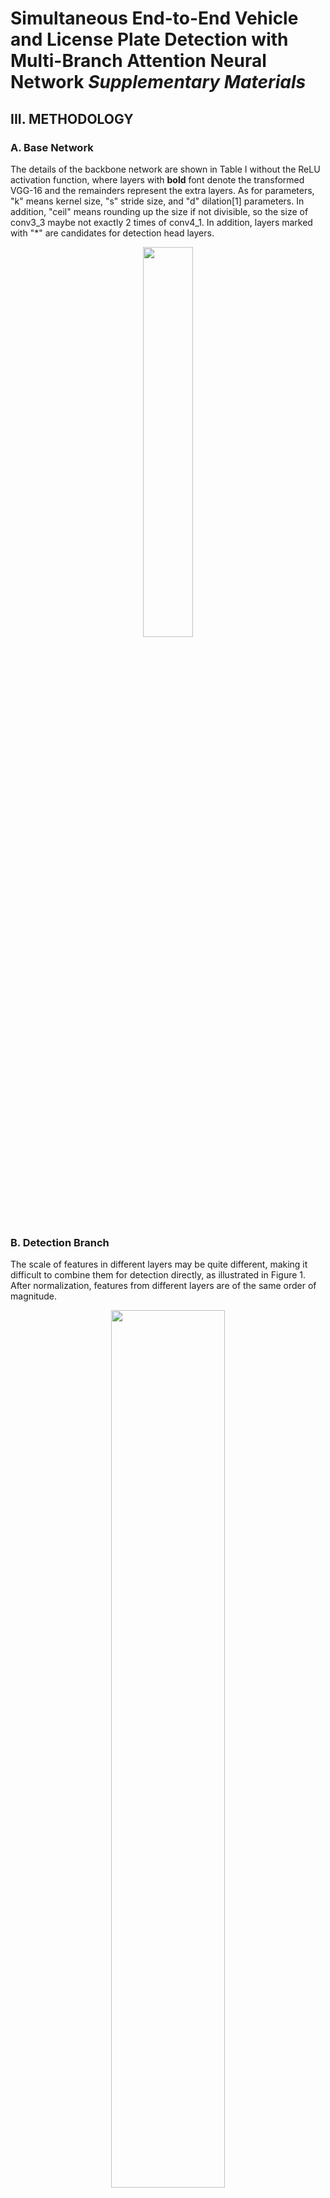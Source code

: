 # Simultaneous End-to-End Vehicle and License Plate Detection with Multi-Branch Attention Neural Network ***Supplementary Materials***

## III. METHODOLOGY
### A. Base Network
The details of the backbone network are shown in Table I without the ReLU activation function, where layers with **bold** font denote the transformed VGG-16 and the remainders represent the extra layers. As for parameters, "k" means kernel size, "s" stride size, and "d" dilation[1] parameters. In addition, "ceil" means rounding up the size if not divisible, so the size of conv3_3 maybe not exactly 2 times of conv4_1. In addition, layers marked with "\*" are candidates for detection head layers.

<div align="center">
<img src="extras/backbone.png" width="40%">
</div>

### B. Detection Branch
The scale of features in different layers may be quite different, making it difficult to combine them for detection directly, as illustrated in Figure 1. After normalization, features from different layers are of the same order of magnitude.

<div align="center">
<img src="extras/scales.png" width="60%">
</div>

### C. Anchor Design Strategy
IoU(Intersection over Union) is calculated as Equation (1).

![IoU](extras/IoU.png)

The average IoU and spatial IoU are demonstrated in Figure 2, where the only difference is whether to consider the ***spatial position*** of the anchors.

![AvgSpt](extras/AvgSpt.png)

Moreover, the anchor clustering is carried out for the vehicle detection branch and the license plate detection branch separately. Figure 3 illustrates the anchor distribution mapped back to the original image. The lighter color corresponds to the anchors of the shallower head layers and the darker color corresponds to the anchors of the deeper head layers, where the anchors of shallow layers are small, dense and the anchors of deep layers are large, sparse. For simplicity, only three levels of anchors in the vehicle detection branch are presented, where there should be six in all. As can be seen, the cluster centroids of the vehicle are tall, thin boxes and the cluster centroids of the license plate are short, wide boxes.

![AnchorDistribution](extras/AnchorDistribution.png)
Furthermore, like SSD[2], the anchor priors are placed on multiple feature maps. Let F be the number of feature maps, S<sub>i</sub> be the size of the i-th feature map, A<sub>i</sub> be the number of anchors placed on the i-th feature map, N<sub>anchor</sub> be the total number of anchors. The number of anchors is calculated as Equation (2). For SSD300, the size of six head layers are S={38, 19, 10, 5, 3, 1}, and the anchor number of six head layers are A={4, 6, 6, 6, 4, 4}. From Equation (2), the number of anchors is calculated by 8732=(38x38x4)+(19x19x6)+(10x10x6)+(5x5x6)+(3x3x4)+(1x1x4), et cetera.

![AnchorNumber](extras/AnchorNumber.png)

### D. Attention and Feature Fusion
Figure 4 demonstrates two feature fusion building blocks from ION[3] and FSSD[4]. The only differece between ION and FPN is the fusion mode, where FPN is element-wise addition and ION is concatenation by channel. FSSD extends a series of pyramid features after the FPN fusion for detection.

![IONFSSD](extras/IONFSSD_new.png)

## IV. EXPERIMENTS
### A. Datasets

![examples](extras/examples.png)

***VALID*** For simplicity, we name our dataset VALID (Vehicle And LIcense plate Dataset). We employ one auto-mobile data recorder (Ra) to collect videos on the road of a Chinese city\footnote{Zhuhai, China} with the resolution of 720p\footnote{720 $\times$ 1280 (height $\times$ width), 25FPS}. The accumulative total time of videos is about four hours and they are all collected in the daytime. In order to enable data diversity, our data acquisition process was carried out in four days, one hour each day, in different places, such as the city center, suburb, expressway, residential area, etc. Furthermore, we also export ten five-minute videos from another auto-mobile data recorder (Rb), where all videos have the same resolution with videos from Ra. After key-frame extraction every 30 frames, five volunteers worked one day to filter out duplicated or almost invariable images as well as images without vehicles. Finally, 887 images are carefully annotated in one week by five volunteers, where 78 images from Rb are used as the test set and the rest 809 images from Ra are randomly divided into the training set and the validation set by 7:3. Some examples of VALID are illustrated in Figure \ref{fig:VALIDCarOID}. Each license plate must correspond to a vehicle, and a vehicle not always contains a license plate.

***DETROIT*** Open Image Dataset (OID) V4\cite{DBLP:journals/corr/abs-1811-00982} is a dataset of about 9 million images that have been annotated with image-level labels, object bounding boxes, and visual relationships. The dataset spans 600 object classes and the set of all classes are formed as a hierarchy (for instance, "Car" includes "Vehicle registration plate"). Considering that the annotations of the training set of OID are fairly coarse and have unbearable mistakes, we utilize the test set of OID as the training-validation set and the validation set of OID as the test set because of their relatively fine annotations. The training set and the validation set are divided randomly by 7:3. To get the DETROIT (DatasET fRom Open Image daTaset), we first picked out all annotations containing "Vehicle registration plate" and their corresponding images from OID. Secondly, we only preserved the annotations of "Car" and "Vehicle registration plate", as illustrated in Figure \ref{fig:VALIDCarOID}. The images of DETROIT are obtained from the Internet, and the size and aspect ratio vary greatly, where the size (height $\times$ width) ranges from 433 $\times$ 1000 to 4000 $\times$ 6016 and the aspect ratio (width/height) scopes from $\frac12$ to $\frac52$.

***DOC** The Cars\cite{DBLP:conf/iccvw/Krause0DF13} dataset contains 16185 images of 196 classes of cars, and classes are typically at the level of Make, Model, Year, e.g. 2012 Tesla Model S or 2012 BMW M3 Coupe. All training images have the class information and bounding box of vehicles. \cite{DBLP:conf/eccv/SilvaJ18} manually annotated the four corner coordinates of the license plate in 105 images selected from the training images of Cars\cite{DBLP:conf/iccvw/Krause0DF13}. We simply get the tightest bounding boxes of the license plates based on the annotations of \cite{DBLP:conf/eccv/SilvaJ18}, and then combine them with the position coordinates of their corresponding vehicles from Cars\cite{DBLP:conf/iccvw/Krause0DF13}. Through this method, we obtain the DOC (Dataset frOm Cars) dataset, which includes 105 images with the bounding boxes of the vehicles and their corresponding license plates, as illustrated in Figure \ref{fig:VALIDCarOID}. 70\% are randomly selected as the training-validation set, and the rest 30\% are used as the test set. The images of DOC are also obtained from the Internet, and the size and aspect ratio varies greatly, where the size (height $\times$ width) ranges from 183 $\times$ 275 to 2592 $\times$ 3888 and the aspect ratio (width/height) scopes from 1 to $\frac83$.

To sum up, the statistics of the three datasets are illustrated in Table \ref{tab:statistics}. There are about 5.2 vehicles and 2.3 license plates per image in VALID, and about 2.05 vehicles and 1.39 license plates per image in DETROIT.

## REFERENCES
[1]F. Yu and V. Koltun, “Multi-scale context aggregation by dilated convolutions,” in Proceedings of the 4th International Conference on Learning Representations (ICLR), Y. Bengio and Y. LeCun, Eds., San Juan, Puerto Rico, May 2016.

[2]W. Liu, D. Anguelov, D. Erhan, C. Szegedy, S. E. Reed, C.-Y. Fu, and A. C. Berg, “SSD: Single shot MultiBox detector,” in Proceedings of the 14th European Conference on Computer Vision (ECCV), Part I, ser. Lecture Notes in Computer Science, B. Leibe, J. Matas, N. Sebe, and M. Welling, Eds., vol. 9905. Amsterdam, The Netherlands: Springer, Oct. 2016, pp. 21–37.

[3]S. Bell, C. L. Zitnick, K. Bala, and R. Girshick, “Inside-Outside Net: Detecting Objects in Context with Skip Pooling and Recurrent Neural Networks,” in IEEE Conference on Computer Vision and Pattern Recognition (CVPR). Las Vegas, NV, USA: IEEE, Jun. 2016, pp. 2874–2883.

[4]Z. Li and F. Zhou, “FSSD: Feature Fusion Single Shot Multibox Detector,” arXiv preprint arXiv:1712.00960, 2017.
